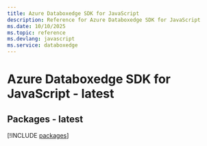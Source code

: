 ```yaml
---
title: Azure Databoxedge SDK for JavaScript
description: Reference for Azure Databoxedge SDK for JavaScript
ms.date: 10/10/2025
ms.topic: reference
ms.devlang: javascript
ms.service: databoxedge
---
```

# Azure Databoxedge SDK for JavaScript - latest
## Packages - latest
[!INCLUDE [packages](databoxedge-index.md)]
